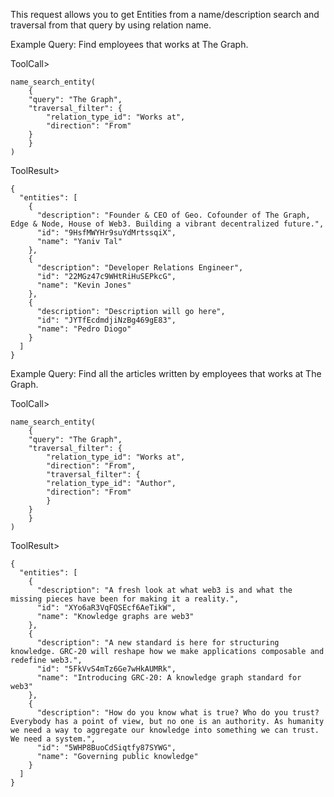 This request allows you to get Entities from a name/description search and traversal from that query by using relation name.

Example Query: Find employees that works at The Graph.

ToolCall>
```
name_search_entity(
    {
    "query": "The Graph",
    "traversal_filter": {
        "relation_type_id": "Works at",
        "direction": "From"
    }
    }
)
```

ToolResult>
```
{
  "entities": [
    {
      "description": "Founder & CEO of Geo. Cofounder of The Graph, Edge & Node, House of Web3. Building a vibrant decentralized future.",
      "id": "9HsfMWYHr9suYdMrtssqiX",
      "name": "Yaniv Tal"
    },
    {
      "description": "Developer Relations Engineer",
      "id": "22MGz47c9WHtRiHuSEPkcG",
      "name": "Kevin Jones"
    },
    {
      "description": "Description will go here",
      "id": "JYTfEcdmdjiNzBg469gE83",
      "name": "Pedro Diogo"
    }
  ]
}
```

Example Query: Find all the articles written by employees that works at The Graph.

ToolCall>
```
name_search_entity(
    {
    "query": "The Graph",
    "traversal_filter": {
        "relation_type_id": "Works at",
        "direction": "From",
        "traversal_filter": {
        "relation_type_id": "Author",
        "direction": "From"
        }
    }
    }
)
```

ToolResult>
```
{
  "entities": [
    {
      "description": "A fresh look at what web3 is and what the missing pieces have been for making it a reality.",
      "id": "XYo6aR3VqFQSEcf6AeTikW",
      "name": "Knowledge graphs are web3"
    },
    {
      "description": "A new standard is here for structuring knowledge. GRC-20 will reshape how we make applications composable and redefine web3.",
      "id": "5FkVvS4mTz6Ge7wHkAUMRk",
      "name": "Introducing GRC-20: A knowledge graph standard for web3"
    },
    {
      "description": "How do you know what is true? Who do you trust? Everybody has a point of view, but no one is an authority. As humanity we need a way to aggregate our knowledge into something we can trust. We need a system.",
      "id": "5WHP8BuoCdSiqtfy87SYWG",
      "name": "Governing public knowledge"
    }
  ]
}
```
